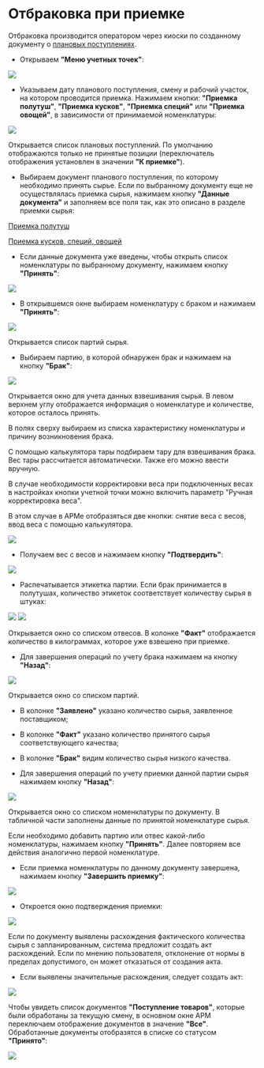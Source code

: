# Отбраковка при приемке

Отбраковка производится оператором через киоски по созданному документу о [плановых поступлениях](./CreatePlanOfAccept.md).

- Открываем **"Меню учетных точек"**:

![](Rejection.assets/1.png)

- Указываем дату планового поступления, смену и рабочий участок, на котором проводится приемка. Нажимаем кнопки: **"Приемка полутуш"**, **"Приемка кусков"**, **"Приемка специй"** или **"Приемка овощей"**, в зависимости от принимаемой номенклатуры:

![](Rejection.assets/2.png)

Открывается список плановых поступлений. По умолчанию отображаются только не принятые позиции (переключатель отображения установлен в значении **"К приемке"**).

- Выбираем документ планового поступления, по которому необходимо принять сырье. Если по выбранному документу еще не осуществлялась приемка сырья, нажимаем кнопку **"Данные документа"** и заполняем все поля так, как это описано в разделе приемки сырья:

[Приемка полутуш](./AcceptOfHalfCarcass.md)

[Приемка кусков, специй, овощей](./AcceptOfSpicesMeat.md)

- Если данные документа уже введены, чтобы открыть список номенклатуры по выбранному документу, нажимаем кнопку **"Принять"**:

![](Rejection.assets/3.png)

- В открывшемся окне выбираем номенклатуру с браком и нажимаем **"Принять"**:

![](Rejection.assets/4.png)

Открывается список партий сырья. 

- Выбираем партию, в которой обнаружен брак и нажимаем на кнопку **"Брак"**:

![](Rejection.assets/5.png)

Открывается окно для учета данных взвешивания сырья. В левом верхнем углу отображается информация о номенклатуре и количестве, которое осталось принять.

В полях сверху выбираем из списка характеристику номенклатуры и причину возникновения брака.

С помощью калькулятора тары подбираем тару для взвешивания брака. Вес тары рассчитается автоматически. Также его можно ввести вручную.

В случае необходимости корректировки веса при подключенных весах в настройках кнопки учетной точки можно включить параметр "Ручная корректировка веса".

В этом случае в АРМе отобразяться две кнопки: снятие веса с весов, ввод веса с помощью калькулятора.

![](Rejection.assets/15.png)

- Получаем вес с весов и нажимаем кнопку **"Подтвердить"**:

![](Rejection.assets/6.png)

- Распечатывается этикетка партии. Если брак принимается в полутушах, количество этикеток соответствует количеству сырья в штуках:

![](Rejection.assets/7.png) ![](Rejection.assets/8.png)

Открывается окно со списком отвесов. В колонке **"Факт"** отображается количество в килограммах, которое уже взвешено при приемке.

- Для завершения операций по учету брака нажимаем на кнопку **"Назад"**:

![](Rejection.assets/9.png)

Открывается окно со списком партий.

  - В колонке **"Заявлено"** указано количество сырья, заявленное поставщиком;

  - В колонке **"Факт"** указано количество принятого сырья соответствующего качества;

  - В колонке **"Брак"** видим количество сырья низкого качества.

- Для завершения операций по учету приемки данной партии сырья нажимаем кнопку **"Назад"**:

![](Rejection.assets/10.png)

Открывается окно со списком номенклатуры по документу. В табличной части заполнены данные по принятой номенклатуре сырья.

Если необходимо добавить партию или отвес какой-либо номенклатуры, нажимаем кнопку **"Принять"**. Далее повторяем все действия аналогично первой номенклатуре.

- Если приемка номенклатуры по данному документу завершена, нажимаем кнопку **"Завершить приемку"**:

![](Rejection.assets/11.png)

- Откроется окно подтверждения приемки:

![](Rejection.assets/12.png)

Если по документу выявлены расхождения фактического количества сырья с запланированным, система предложит создать акт расхождений. Если по мнению пользователя, отклонение от нормы в пределах допустимого, он может отказаться от создания акта.

- Если выявлены значительные расхождения, следует создать акт:

![](Rejection.assets/13.png)

Чтобы увидеть список документов **"Поступление товаров"**, которые были обработаны за текущую смену, в основном окне АРМ переключаем отображение документов в значение **"Все"**. Обработанные документы отобразятся в списке со статусом **"Принято"**:

![](Rejection.assets/14.png)
